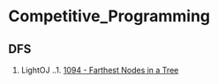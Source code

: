 # Competitive_Programming

## DFS
1. LightOJ
..1. [1094 - Farthest Nodes in a Tree](http://lightoj.com/volume_showproblem.php?problem=1094)